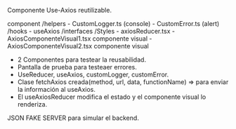 Componente Use-Axios reutilizable. 

component
    /helpers
    - CustomLogger.ts (console)
    - CustomError.ts (alert)
   /hooks
    - useAxios
   /interfaces
   /Styles
    - axiosReducer.tsx
    - AxiosComponenteVisual1.tsx componente visual
    - AxiosComponenteVisual2.tsx componente visual

- 2 Componentes para testear la reusabilidad.
- Pantalla de prueba para testeaer errores.
- UseReducer, useAxios, customLogger, customError.
- Clase fetchAxios creada(method, url, data, functionName) => para enviar la información al useAxios. 
- El useAxiosReducer modifica el estado y el componente visual lo renderiza.

JSON FAKE SERVER para simular el backend.